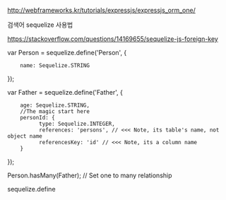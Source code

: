http://webframeworks.kr/tutorials/expressjs/expressjs_orm_one/

검색어 sequelize 사용법




https://stackoverflow.com/questions/14169655/sequelize-js-foreign-key


var Person = sequelize.define('Person', {

        name: Sequelize.STRING
});

var Father = sequelize.define('Father', {

        age: Sequelize.STRING,
        //The magic start here
        personId: {
              type: Sequelize.INTEGER,
              references: 'persons', // <<< Note, its table's name, not object name
              referencesKey: 'id' // <<< Note, its a column name
        }
});

Person.hasMany(Father); // Set one to many relationship


sequelize.define
